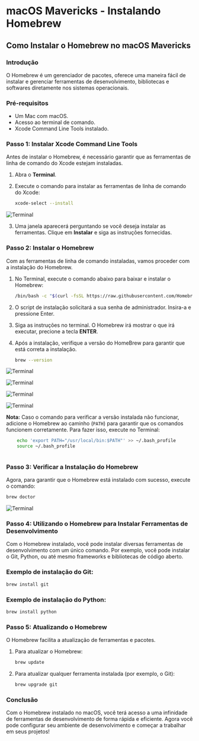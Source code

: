 # macOS Mavericks - Instalando Homebrew

## Como Instalar o Homebrew no macOS Mavericks

### Introdução

O Homebrew é um gerenciador de pacotes, oferece uma maneira fácil de instalar e gerenciar ferramentas de desenvolvimento, bibliotecas e softwares diretamente nos sistemas operacionais.

### Pré-requisitos

- Um Mac com macOS.
- Acesso ao terminal de comando.
- Xcode Command Line Tools instalado.

### Passo 1: Instalar Xcode Command Line Tools

Antes de instalar o Homebrew, é necessário garantir que as ferramentas de linha de comando do Xcode estejam instaladas.

1. Abra o **Terminal**.
2. Execute o comando para instalar as ferramentas de linha de comando do Xcode:
    
    ```bash
    xcode-select --install
    
    ```

![Terminal](./images/Terminal-XCode-Comand-Line.png)

3. Uma janela aparecerá perguntando se você deseja instalar as ferramentas. Clique em **Instalar** e siga as instruções fornecidas.

### Passo 2: Instalar o Homebrew

Com as ferramentas de linha de comando instaladas, vamos proceder com a instalação do Homebrew.

1. No Terminal, execute o comando abaixo para baixar e instalar o Homebrew:
    
    ```bash
    /bin/bash -c "$(curl -fsSL https://raw.githubusercontent.com/Homebrew/install/HEAD/install.sh)"
    
    ```
    
2. O script de instalação solicitará a sua senha de administrador. Insira-a e pressione Enter.
3. Siga as instruções no terminal. O Homebrew irá mostrar o que irá executar, precione a tecla **ENTER**.
4. Após a instalação, verifique a versão do HomeBrew para garantir que está correta a instalação.
    
    ```bash
    brew --version
    
    ```

![Terminal](./images/Terminal-HomeBrew-Install-01.png)

![Terminal](./images/Terminal-HomeBrew-Install-02.png)

![Terminal](./images/Terminal-HomeBrew-Install-03.png)

![Terminal](./images/Terminal-HomeBrew-Install-04.png)


**Nota:** Caso o comando para verificar a versão instalada não funcionar, adicione o Homebrew ao caminho (`PATH`) para garantir que os comandos funcionem corretamente. Para fazer isso, execute no Terminal:

    
```bash
    echo 'export PATH="/usr/local/bin:$PATH"' >> ~/.bash_profile
    source ~/.bash_profile
    
```

### Passo 3: Verificar a Instalação do Homebrew

Agora, para garantir que o Homebrew está instalado com sucesso, execute o comando:

```bash
brew doctor

```

![Terminal](./images/Terminal-HomeBrew-Doctor.png)


### Passo 4: Utilizando o Homebrew para Instalar Ferramentas de Desenvolvimento

Com o Homebrew instalado, você pode instalar diversas ferramentas de desenvolvimento com um único comando. Por exemplo, você pode instalar o Git, Python, ou até mesmo frameworks e bibliotecas de código aberto.

### Exemplo de instalação do Git:

```bash
brew install git

```

### Exemplo de instalação do Python:

```bash
brew install python

```

### Passo 5: Atualizando o Homebrew

O Homebrew facilita a atualização de ferramentas e pacotes.

1. Para atualizar o Homebrew:
    
    ```bash
    brew update
    
    ```
    
2. Para atualizar qualquer ferramenta instalada (por exemplo, o Git):
    
    ```bash
    brew upgrade git
    
    ```
    

### Conclusão

Com o Homebrew instalado no macOS, você terá acesso a uma infinidade de ferramentas de desenvolvimento de forma rápida e eficiente. Agora você pode configurar seu ambiente de desenvolvimento e começar a trabalhar em seus projetos!
